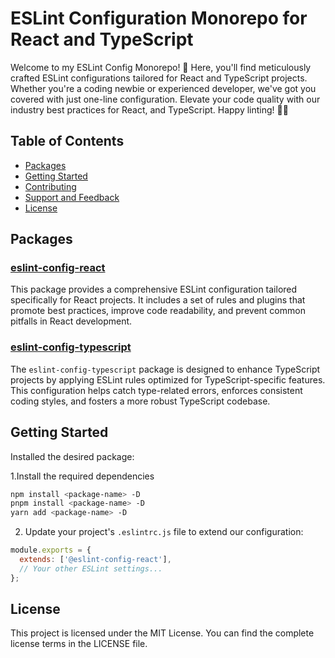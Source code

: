 # ESLint Configuration Monorepo for React and TypeScript

Welcome to my ESLint Config Monorepo! 🚀 Here, you'll find meticulously crafted ESLint configurations tailored for React and TypeScript projects. Whether you're a coding newbie or experienced developer, we've got you covered with just one-line configuration. Elevate your code quality with our industry best practices for React, and TypeScript. Happy linting! 🧹📝

## Table of Contents

- [Packages](#packages)
- [Getting Started](#getting-started)
- [Contributing](#contributing)
- [Support and Feedback](#support-and-feedback)
- [License](#license)

## Packages

### [eslint-config-react](./packages/eslint-config-react)

This package provides a comprehensive ESLint configuration tailored specifically for React projects. It includes a set of rules and plugins that promote best practices, improve code readability, and prevent common pitfalls in React development.

### [eslint-config-typescript](./packages/eslint-config-typescript)

The `eslint-config-typescript` package is designed to enhance TypeScript projects by applying ESLint rules optimized for TypeScript-specific features. This configuration helps catch type-related errors, enforces consistent coding styles, and fosters a more robust TypeScript codebase.

## Getting Started

Installed the desired package:

1.Install the required dependencies 
```sh
npm install <package-name> -D
pnpm install <package-name> -D
yarn add <package-name> -D
```

2. Update your project's `.eslintrc.js` file to extend our configuration:
```javascript
module.exports = {
  extends: ['@eslint-config-react'],
  // Your other ESLint settings...
};
```


## License
This project is licensed under the MIT License. You can find the complete license terms in the LICENSE file.

